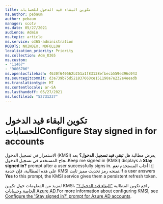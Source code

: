```yaml
---
title: تكوين البقاء قيد الدخول للحسابات
ms.author: pebaum
author: pebaum
manager: scotv
ms.date: 05/27/2021
audience: Admin
ms.topic: article
ms.service: o365-administration
ROBOTS: NOINDEX, NOFOLLOW
localization_priority: Priority
ms.collection: Adm_O365
ms.custom:
- "11467"
- "9006706"
ms.openlocfilehash: 4630f640562b251a1f83138efbecb559e396d043
ms.sourcegitcommit: d3a739b75d521837660ce151190a7e232e4eeadb
ms.translationtype: MT
ms.contentlocale: ar-SA
ms.lasthandoff: 05/27/2021
ms.locfileid: "52731237"
---
```

# <a name="configure-stay-signed-in-for-accounts"></a><span data-ttu-id="59a20-102">تكوين البقاء قيد الدخول للحسابات</span><span class="sxs-lookup"><span data-stu-id="59a20-102">Configure Stay signed in for accounts</span></span>

<span data-ttu-id="59a20-103">الاستمرار في تسجيل الدخول (KMSI) يعرض مطالبة هل **تبقى قيد تسجيل الدخول؟** بعد نجاح المستخدم في تسجيل الدخول.</span><span class="sxs-lookup"><span data-stu-id="59a20-103">Keep me signed in (KMSI) displays a **Stay signed in?** prompt after a user successfully signs in.</span></span> <span data-ttu-id="59a20-104">إذا أجاب المستخدم **نعم** على هذه المطالبة، فإن خدمة KMSI تمنحه رمز تحديث مميز ثابت.</span><span class="sxs-lookup"><span data-stu-id="59a20-104">If a user answers **Yes** to this prompt, the KMSI service gives them a persistent refresh token.</span></span> 

<span data-ttu-id="59a20-105">لمزيد من المعلومات حول تكوين KMSI، راجع تكوين المطالبة ["البقاء قيد الدخول؟" الخاصة وحسابات Azure AD](/azure/active-directory/fundamentals/keep-me-signed-in).</span><span class="sxs-lookup"><span data-stu-id="59a20-105">For more information about configuring KMSI, see [Configure the 'Stay signed in?' prompt for Azure AD accounts](/azure/active-directory/fundamentals/keep-me-signed-in).</span></span>